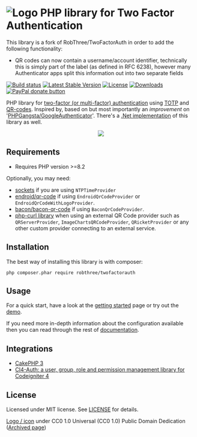 # ![Logo](https://raw.githubusercontent.com/RobThree/TwoFactorAuth/master/logo.png) PHP library for Two Factor Authentication

This library is a fork of RobThree/TwoFactorAuth in order to add the following functionality:
* QR codes can now contain a username/account identifier, technically this is simply part of the label (as defined in RFC 6238), however many Authenticator apps split this information out into two separate fields

[![Build status](https://img.shields.io/github/actions/workflow/status/robthree/twofactorauth/test.yml?branch=master)](https://github.com/RobThree/TwoFactorAuth/actions?query=branch%3Amaster) [![Latest Stable Version](https://img.shields.io/packagist/v/robthree/twofactorauth.svg?style=flat-square)](https://packagist.org/packages/robthree/twofactorauth) [![License](https://img.shields.io/packagist/l/robthree/twofactorauth.svg?style=flat-square)](LICENSE) [![Downloads](https://img.shields.io/packagist/dt/robthree/twofactorauth.svg?style=flat-square)](https://packagist.org/packages/robthree/twofactorauth) [![PayPal donate button](http://img.shields.io/badge/paypal-donate-orange.svg?style=flat-square)](https://www.paypal.com/cgi-bin/webscr?cmd=_s-xclick&hosted_button_id=6MB5M2SQLP636 "Keep me off the streets")

PHP library for [two-factor (or multi-factor) authentication](http://en.wikipedia.org/wiki/Multi-factor_authentication) using [TOTP](http://en.wikipedia.org/wiki/Time-based_One-time_Password_Algorithm) and [QR-codes](http://en.wikipedia.org/wiki/QR_code). Inspired by, based on but most importantly an *improvement* on '[PHPGangsta/GoogleAuthenticator](https://github.com/PHPGangsta/GoogleAuthenticator)'. There's a [.Net implementation](https://github.com/RobThree/TwoFactorAuth.Net) of this library as well.

<p align="center">
<img src="https://raw.githubusercontent.com/RobThree/TwoFactorAuth/master/multifactorauthforeveryone.png">
</p>

## Requirements

* Requires PHP version >=8.2

Optionally, you may need:

* [sockets](https://www.php.net/manual/en/book.sockets.php) if you are using `NTPTimeProvider`
* [endroid/qr-code](https://github.com/endroid/qr-code) if using `EndroidQrCodeProvider` or `EndroidQrCodeWithLogoProvider`.
* [bacon/bacon-qr-code](https://github.com/Bacon/BaconQrCode) if using `BaconQrCodeProvider`.
* [php-curl library](http://php.net/manual/en/book.curl.php) when using an external QR Code provider such as `QRServerProvider`, `ImageChartsQRCodeProvider`, `QRicketProvider` or any other custom provider connecting to an external service.

## Installation

The best way of installing this library is with composer:

`php composer.phar require robthree/twofactorauth`

## Usage

For a quick start, have a look at the [getting started](https://robthree.github.io/TwoFactorAuth/getting-started.html) page or try out the [demo](demo/demo.php).

If you need more in-depth information about the configuration available then you can read through the rest of [documentation](https://robthree.github.io/TwoFactorAuth).

## Integrations

- [CakePHP 3](https://github.com/andrej-griniuk/cakephp-two-factor-auth)
- [CI4-Auth: a user, group, role and permission management library for Codeigniter 4](https://github.com/glewe/ci4-auth)

## License

Licensed under MIT license. See [LICENSE](./LICENSE) for details.

[Logo / icon](http://www.iconmay.com/Simple/Travel_and_Tourism_Part_2/luggage_lock_safety_baggage_keys_cylinder_lock_hotel_travel_tourism_luggage_lock_icon_465) under  CC0 1.0 Universal (CC0 1.0) Public Domain Dedication  ([Archived page](http://riii.nl/tm7ap))
